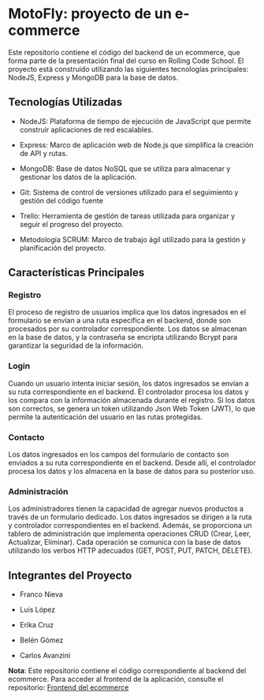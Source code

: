 # MotoFly: proyecto de un e-commerce
Este repositorio contiene el código del backend de un ecommerce, que forma parte de la presentación final del curso en Rolling Code School. El proyecto está construido utilizando las siguientes tecnologías principales: NodeJS, Express y MongoDB para la base de datos.
## Tecnologías Utilizadas
- NodeJS: Plataforma de tiempo de ejecución de JavaScript que permite construir aplicaciones de red escalables.

- Express: Marco de aplicación web de Node.js que simplifica la creación de API y rutas.

- MongoDB: Base de datos NoSQL que se utiliza para almacenar y gestionar los datos de la aplicación.

- Git: Sistema de control de versiones utilizado para el seguimiento y gestión del código fuente

- Trello: Herramienta de gestión de tareas utilizada para organizar y seguir el progreso del proyecto.

- Metodología SCRUM: Marco de trabajo ágil utilizado para la gestión y planificación del proyecto.

## Características Principales
### Registro
El proceso de registro de usuarios implica que los datos ingresados en el formulario se envían a una ruta específica en el backend, donde son procesados por su controlador correspondiente. Los datos se almacenan en la base de datos, y la contraseña se encripta utilizando Bcrypt para garantizar la seguridad de la información.

### Login
Cuando un usuario intenta iniciar sesión, los datos ingresados se envían a su ruta correspondiente en el backend. El controlador procesa los datos y los compara con la información almacenada durante el registro. Si los datos son correctos, se genera un token utilizando Json Web Token (JWT), lo que permite la autenticación del usuario en las rutas protegidas.

### Contacto
Los datos ingresados en los campos del formulario de contacto son enviados a su ruta correspondiente en el backend. Desde allí, el controlador procesa los datos y los almacena en la base de datos para su posterior uso.

### Administración
Los administradores tienen la capacidad de agregar nuevos productos a través de un formulario dedicado. Los datos ingresados se dirigen a la ruta y controlador correspondientes en el backend. Además, se proporciona un tablero de administración que implementa operaciones CRUD (Crear, Leer, Actualizar, Eliminar). Cada operación se comunica con la base de datos utilizando los verbos HTTP adecuados (GET, POST, PUT, PATCH, DELETE).

## Integrantes del Proyecto
- Franco Nieva

- Luis López

- Erika Cruz

- Belén Gómez

- Carlos Avanzini

**Nota**: Este repositorio contiene el código correspondiente al backend del ecommerce. Para acceder al frontend de la aplicación, consulte el repositorio: [Frontend del ecommerce](https://github.com/ErikaCV/proyecto-final.git)
